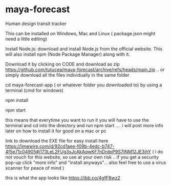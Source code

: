 # maya-forecast
Human design transit tracker

This can be installed on Windows, Mac and Linux ( package.json might need a little editing)

Install Node.js:  download and install Node.js from the official website. This will also install npm (Node Package Manager) along with it.

Download it by clicking on CODE and download as zip  https://github.com/tutucea/maya-forecast/archive/refs/heads/main.zip .. or simply download all the files individually in the same folder  

cd maya-forecast-app ( or whatever folder you downloaded to) by using a terminal (cmd for windows)

npm install

npm start

this means that everytime you want to run it you will have to use the terminal and cd into the directory and run npm start .... i will post more info later on how to install it for good on a mac or pc 



link to download the EXE  file for easy install  here https://limewire.com/d/92cd1aee-f09b-4edc-b747-4f5e71c04905#i173LeL2FUg3sJcAkAqwKF7nDrdpP9S7INM12JE3ihY  ( i do not vouch for this website, so use at your own risk .. if you get a security pop-up click "more info" and "install anyways"... also feel free to use a virus scanner for peace of mind )

this is what the app looks like https://ibb.co/4gfF8wz2

